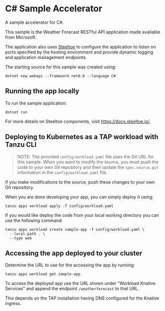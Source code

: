 # C# Sample Accelerator

A sample accelerator for C#.

This sample is the Weather Forecast RESTful API application made available from Microsoft.

The application also uses [Steeltoe](https://steeltoe.io) to configure the application to listen on ports specified by the hosting environment and provide dynamic logging and application management endpoints.

The starting source for this sample was created using:

```
dotnet new webapi --framework net6.0 --language C#
```

## Running the app locally

To run the sample application:

```
dotnet run
```

For more details on Steeltoe components, visit <https://docs.steeltoe.io/>.

## Deploying to Kubernetes as a TAP workload with Tanzu CLI

> NOTE: The provided `config/workload.yaml` file uses the Git URL for this sample. When you want to modify the source, you must push the code to your own Git repository and then update the `spec.source.git` information in the `config/workload.yaml` file.

If you make modifications to the source, push these changes to your own Git repository.

When you are done developing your app, you can simply deploy it using:

```
tanzu apps workload apply -f config/workload.yaml
```

If you would like deploy the code from your local working directory you can use the following command:

```
tanzu apps workload create sample-app -f config/workload.yaml \
  --local-path . \
  --type web
```

## Accessing the app deployed to your cluster

Determine the URL to use for the accessing the app by running:

```
tanzu apps workload get sample-app
```

To access the deployed app use the URL shown under "Workload Knative Services" and append the endpoint `/weatherforecast` to that URL.

This depends on the TAP installation having DNS configured for the Knative ingress.
